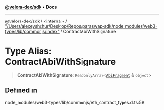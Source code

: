 [**@velora-dex/sdk**](../../../../README.md) • **Docs**

***

[@velora-dex/sdk](../../../../globals.md) / [\<internal\>](../../../README.md) / ["/Users/alexeyshchur/Desktop/Repos/paraswap-sdk/node\_modules/web3-types/lib/commonjs/index"](../README.md) / ContractAbiWithSignature

# Type Alias: ContractAbiWithSignature

> **ContractAbiWithSignature**: `ReadonlyArray`\<[`AbiFragment`](../../../type-aliases/AbiFragment.md) & `object`\>

## Defined in

node\_modules/web3-types/lib/commonjs/eth\_contract\_types.d.ts:59
